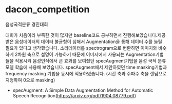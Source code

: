 # dacon_competition
음성국적분류 경진대회

대회가 처음이라 부족한 것이 많지만 baseline코드 공부하면서 진행해보았습니다.제공 받은 음성데이터의 데이터 불균형이 심해서 Augmentation을 통해 데이터 수를 늘릴 필요가 있다고 생각했습니다. 소리데이터를 spectrogram으로 변환하면 이미지와 비슷하게 2차원 축으로 설명이 가능하기 때문에 이미지에서 사용되는 Augmentation기법들을 적용시켜 음성인식에서 큰 효과를 보여줬던 specAugment기법을 음성 국적 분류 모델 학습에 사용해 보았습니다. specAugment에서 제안하였던 time masking기법과 frequency masking 기법을 동시에 적용하였습니다. (시간 축과 주파수 축을 랜덤으로 지정하여 0으로 masking)
* specAugment: A Simple Data Augmentation Method for Automatic Speech Recognition(https://arxiv.org/pdf/1904.08779.pdf)
